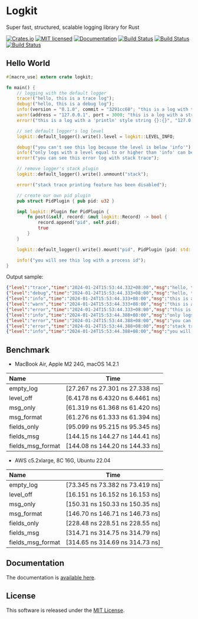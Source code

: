 Logkit
==========================

Super fast, structured, scalable logging library for Rust

[![Crates.io][crates-badge]][crates-url]
[![MIT licensed][license-badge]][license-url]
[![Documentation][document-badge]][document-url]
[![Build Status][linux-badge]][linux-url]
[![Build Status][macos-badge]][macos-url]
[![Build Status][windows-badge]][windows-url]

[crates-badge]: https://img.shields.io/crates/v/logkit.svg
[crates-url]: https://crates.io/crates/logkit
[license-badge]: https://img.shields.io/badge/license-MIT-blue.svg
[license-url]: https://github.com/chensoft/logkit?tab=MIT-1-ov-file
[document-badge]: https://docs.rs/logkit/badge.svg
[document-url]: https://docs.rs/logkit
[linux-badge]: https://github.com/chensoft/logkit/actions/workflows/linux.yml/badge.svg
[linux-url]: https://github.com/chensoft/logkit/actions/workflows/linux.yml
[macos-badge]: https://github.com/chensoft/logkit/actions/workflows/macos.yml/badge.svg
[macos-url]: https://github.com/chensoft/logkit/actions/workflows/macos.yml
[windows-badge]: https://github.com/chensoft/logkit/actions/workflows/windows.yml/badge.svg
[windows-url]: https://github.com/chensoft/logkit/actions/workflows/windows.yml

## Hello World

```rust
#[macro_use] extern crate logkit;

fn main() {
    // logging with the default logger
    trace!("hello, this is a trace log");
    debug!("hello, this is a debug log");
    info!(version = "0.1.0", commit = "3291cc60"; "this is a log with two string fields");
    warn!(address = "127.0.0.1", port = 3000; "this is a log with a string and a numeric field");
    error!("this is a log with a 'println' style string {}:{}", "127.0.0.1", 3000.0);

    // set default logger's log level
    logkit::default_logger().write().level = logkit::LEVEL_INFO;

    debug!("you can't see this log because the level is below 'info'");
    info!("only logs with a level equal to or higher than 'info' can be seen");
    error!("you can see this error log with stack trace");

    // remove logger's stack plugin
    logkit::default_logger().write().unmount("stack");

    error!("stack trace printing feature has been disabled");

    // create our own pid plugin
    pub struct PidPlugin { pub pid: u32 }

    impl logkit::Plugin for PidPlugin {
        fn post(&self, record: &mut logkit::Record) -> bool {
            record.append("pid", self.pid);
            true
        }
    }

    logkit::default_logger().write().mount("pid", PidPlugin {pid: std::process::id()});

    info!("you will see this log with a process id");
}
```

Output sample:

```json
{"level":"trace","time":"2024-01-24T15:53:44.332+08:00","msg":"hello, this is a trace log"}
{"level":"debug","time":"2024-01-24T15:53:44.333+08:00","msg":"hello, this is a debug log"}
{"level":"info","time":"2024-01-24T15:53:44.333+08:00","msg":"this is a log with two string fields","version":"0.1.0","commit":"3291cc60"}
{"level":"warn","time":"2024-01-24T15:53:44.333+08:00","msg":"this is a log with a string and a numeric field","address":"127.0.0.1","port":3000}
{"level":"error","time":"2024-01-24T15:53:44.333+08:00","msg":"this is a log with a 'println' style string 127.0.0.1:3000","stack":[{"funcname":"hello_world::main::h95297a3226de826e","filename":"/logkit/examples/hello_world.rs","lineno":9}]}
{"level":"info","time":"2024-01-24T15:53:44.388+08:00","msg":"only logs with a level equal to or higher than 'info' can be seen"}
{"level":"error","time":"2024-01-24T15:53:44.388+08:00","msg":"you can see this error log with stack trace","stack":[{"funcname":"hello_world::main::h95297a3226de826e","filename":"/logkit/examples/hello_world.rs","lineno":16}]}
{"level":"error","time":"2024-01-24T15:53:44.388+08:00","msg":"stack trace printing feature has been disabled"}
{"level":"info","time":"2024-01-24T15:53:44.388+08:00","msg":"you will see this log with a process id","pid":53864}
```

## Benchmark

- MacBook Air, Apple M2 24G, macOS 14.2.1

| Name              |              Time               |
|:------------------|:-------------------------------:|
| empty_log         | [27.267 ns 27.301 ns 27.338 ns] |
| level_off         | [6.4178 ns 6.4320 ns 6.4461 ns] |
| msg_only          | [61.319 ns 61.368 ns 61.420 ns] |
| msg_format        | [61.276 ns 61.333 ns 61.394 ns] |
| fields_only       | [95.099 ns 95.215 ns 95.345 ns] |
| fields_msg        | [144.15 ns 144.27 ns 144.41 ns] |
| fields_msg_format | [144.08 ns 144.20 ns 144.33 ns] |

- AWS c5.2xlarge, 8C 16G, Ubuntu 22.04

| Name              |              Time               |
|:------------------|:-------------------------------:|
| empty_log         | [73.345 ns 73.382 ns 73.419 ns] |
| level_off         | [16.151 ns 16.152 ns 16.153 ns] |
| msg_only          | [150.31 ns 150.33 ns 150.35 ns] |
| msg_format        | [146.70 ns 146.71 ns 146.73 ns] |
| fields_only       | [228.48 ns 228.51 ns 228.55 ns] |
| fields_msg        | [314.71 ns 314.75 ns 314.79 ns] |
| fields_msg_format | [314.65 ns 314.69 ns 314.73 ns] |

## Documentation

The documentation is [available here](https://docs.rs/logkit).

## License

This software is released under the [MIT License](https://github.com/chensoft/logkit?tab=MIT-1-ov-file).